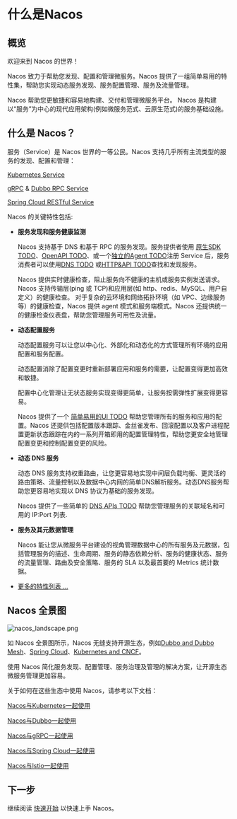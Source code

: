 # 什么是Nacos

## 概览

欢迎来到 Nacos 的世界！

Nacos 致力于帮助您发现、配置和管理微服务。Nacos 提供了一组简单易用的特性集，帮助您实现动态服务发现、服务配置管理、服务及流量管理。

Nacos 帮助您更敏捷和容易地构建、交付和管理微服务平台。 Nacos 是构建以“服务”为中心的现代应用架构(例如微服务范式、云原生范式)的服务基础设施。

## 什么是 Nacos？
服务（Service）是 Nacos 世界的一等公民。Nacos 支持几乎所有主流类型的服务的发现、配置和管理：

[Kubernetes Service](https://kubernetes.io/docs/concepts/services-networking/service/)

[gRPC](https://grpc.io/docs/guides/concepts.html#service-definition) & [Dubbo RPC Service](https://dubbo.incubator.apache.org/#/?lang=en-us)
 
[Spring Cloud RESTful Service](https://spring.io/understanding/REST)

Nacos 的关键特性包括:

* **服务发现和服务健康监测**
	
	Nacos 支持基于 DNS 和基于 RPC 的服务发现。服务提供者使用 [原生SDK TODO](https://nacos.io/#/docs/sdk.md)、[OpenAPI TODO](https://nacos.io/#/docs/open-API.md)、或一个[独立的Agent TODO](https://nacos.io/#/docs/other-language.md)注册 Service 后，服务消费者可以使用[DNS TODO](xx) 或[HTTP&API TODO](xx)查找和发现服务。
    
	Nacos 提供实时健康检查，阻止服务向不健康的主机或服务实例发送请求。Nacos 支持传输层(ping 或 TCP)和应用层(如 http、redis、MySQL、用户自定义）的健康检查。 对于复杂的云环境和网络拓扑环境（如 VPC、边缘服务等）的健康检查，Nacos 提供 agent 模式和服务端模式。Nacos 还提供统一的健康检查仪表盘，帮助您管理服务可用性及流量。
                 
* **动态配置服务**

    动态配置服务可以让您以中心化、外部化和动态化的方式管理所有环境的应用配置和服务配置。
    
    动态配置消除了配置变更时重新部署应用和服务的需要，让配置变得更加高效和敏捷。
    
    配置中心化管理让无状态服务实现变得更简单，让服务按需弹性扩展变得更容易。
	
	Nacos 提供了一个 [简单易用的UI TODO](xx) 帮助您管理所有的服务和应用的配置。Nacos 还提供包括配置版本跟踪、金丝雀发布、回滚配置以及客户进程配置更新状态跟踪在内的一系列开箱即用的配置管理特性，帮助您更安全地管理配置变更和控制配置变更的风险。
	
* **动态 DNS 服务**

    动态 DNS 服务支持权重路由，让您更容易地实现中间层负载均衡、更灵活的路由策略、流量控制以及数据中心内网的简单DNS解析服务。动态DNS服务帮助您更容易地实现以 DNS 协议为基础的服务发现。

    Nacos 提供了一些简单的 [DNS APIs TODO](xx) 帮助您管理服务的关联域名和可用的 IP:Port 列表.
	
* **服务及其元数据管理**

    Nacos 能让您从微服务平台建设的视角管理数据中心的所有服务及元数据，包括管理服务的描述、生命周期、服务的静态依赖分析、服务的健康状态、服务的流量管理、路由及安全策略、服务的 SLA 以及最首要的 Metrics 统计数据。
* [更多的特性列表 ...](https://nacos.io/#/docs/roadmap.md)

## Nacos 全景图

![nacos_landscape.png](https://cdn.yuque.com/lark/0/2018/png/15914/1530514380550-31251a79-02bb-4155-bc4f-5a9f436551a2.png) 

如 Nacos 全景图所示，Nacos 无缝支持开源生态，例如[Dubbo and Dubbo Mesh](xx)、[Spring Cloud](xx)、[Kubernetes and CNCF](xx)。

使用 Nacos 简化服务发现、配置管理、服务治理及管理的解决方案，让开源生态微服务管理更加容易。

关于如何在这些生态中使用 Nacos，请参考以下文档：

[Nacos与Kubernetes一起使用](https://nacos.io/#/docs/use-nacos-with-kubernetes.md)

[Nacos与Dubbo一起使用](https://nacos.io/#/docs/use-nacos-with-dubbo.md)

[Nacos与gRPC一起使用](https://nacos.io/#/docs/roadmap.md)

[Nacos与Spring Cloud一起使用](https://nacos.io/#/docs/use-nacos-with-springcloud.md)

[Nacos与lstio一起使用](https://nacos.io/#/docs/use-nacos-with-istio.md)


## 下一步

继续阅读 [快速开始](https://nacos.io/#/docs/quick-start.md) 以快速上手 Nacos。


